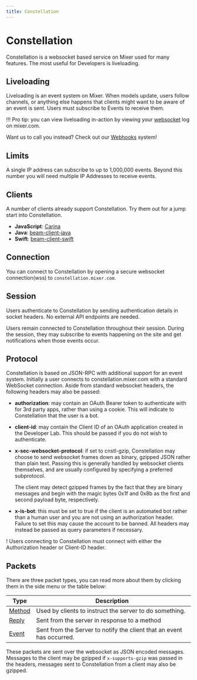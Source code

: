 ```yaml
---
title: Constellation
---
```


# Constellation

Constellation is a websocket based service on Mixer used for many features. The most useful for Developers is liveloading.

## Liveloading

Liveloading is an event system on Mixer. When models update, users follow channels, or anything else happens that clients might want to be aware of an event is sent. Users must subscribe to Events to receive them.

!!! Pro tip: you can view liveloading in-action by viewing your [websocket](https://blittle.github.io/chrome-dev-tools/network/websockets.html) log on mixer.com.

Want us to call you instead? Check out our [Webhooks](/reference/webhooks) system!

## Limits

A single IP address can subscribe to up to 1,000,000 events. Beyond this number you will need multiple IP Addresses to receive events.

## Clients

A number of clients already support Constellation. Try them out for a jump start into Constellation.

-   **JavaScript**: [Carina](https://github.com/mixer/carina)
-   **Java**: [beam-client-java](https://github.com/mixer/beam-client-java)
-   **Swift**: [beam-client-swift](https://github.com/mixer/beam-client-swift)

## Connection

You can connect to Constellation by opening a secure websocket connection(wss) to `constellation.mixer.com`.

## Session

Users authenticate to Constellation by sending authentication details in socket headers. No external API endpoints are needed.

Users remain connected to Constellation throughout their session. During the session, they may subscribe to events happening on the site and get notifications when those events occur.

## Protocol

Constellation is based on JSON-RPC with additional support for an event system. Initially a user connects to constellation.mixer.com with a standard WebSocket connection. Aside from standard websocket headers, the following headers may also be passed:

-   **authorization**: may contain an OAuth Bearer token to authenticate with for 3rd party apps, rather than using a cookie. This will indicate to Constellation that the user is a bot.
-   **client-id**: may contain the Client ID of an OAuth application created in the Developer Lab. This should be passed if you do not wish to authenticate.
-   **x-sec-websocket-protocol**: if set to cnstl-gzip, Constellation may choose to send websocket frames down as binary, gzipped JSON rather than plain text. Passing this is generally handled by websocket clients themselves, and are usually configured by specifying a preferred subprotocol.

    The client may detect gzipped frames by the fact that they are binary messages and begin with the magic bytes 0x1f and 0x8b as the first and second payload byte, respectively.

-   **x-is-bot**: this must be set to true if the client is an automated bot rather than a human user and you are not using an authorization header. Failure to set this may cause the account to be banned.
    All headers may instead be passed as query parameters if necessary.

! Users connecting to Constellation must connect with either the Authorization header or Client-ID header.

## Packets

There are three packet types, you can read more about them by clicking them in the side menu or the table below:

| Type                   | Description                                                           |
| ---------------------- | --------------------------------------------------------------------- |
| [Method](methods)      | Used by clients to instruct the server to do something.               |
| [Reply](methods#reply) | Sent from the server in response to a method                          |
| [Event](events)        | Sent from the Server to notify the client that an event has occurred. |

These packets are sent over the websocket as JSON encoded messages. Messages to the client may be gzipped if `x-supports-gzip` was passed in the headers, messages sent to Constellation from a client may also be gzipped.
